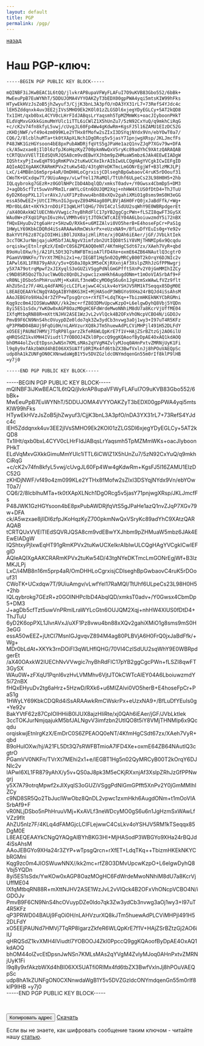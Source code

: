 ```yaml
---
layout: default
title: PGP
permalink: /pgp/
---
```


<a href="/contact/"><i class="icon fa fa-long-arrow-left"></i> назад</a>

# Наш PGP-ключ:

```html
-----BEGIN PGP PUBLIC KEY BLOCK-----

mQINBF3iJKwBEAC1L6tQQ/jlvkrAP8upaVFWyFLAFuI7O9uKVB83Gbo552/6bBk+
MwEeuPpB7EuWYNhT/5DDUJOMA4VYYOAKZyT3bEDX00gpPWA4yqi5mtsKIW99hFks
HTywEkHVzJsZoB5jhZwyuf3/CjjK3bnL3A3pfO/nDA3YX31rL7+73RefS4YJdc4c
lEH5Zddqnxk4uv3EE2jIVsSMHO9Ek2KOl01zZLGSDl6xjegYDyEGLCy+5AT2kQD8
Tx1IHt/qxb0bxL4CYV0cLHrFIdJABqsLrYaqsmh5TpMZMmWKs+oacJIyboonPHkT
ELdVqMxvGXkkGimuMmYUlc1iTTL6iCWlZ1X5hUnZu7/5zN92CxYuQ/q9mkhCiRqG
+c/cK2v74fn8kfyL5vwj/cUvgJL60Fp4Ww4gKdwRm+KgsFJ5l16ZAMU1EIzDC52G
zKHDjNWF/vf49o4zm099KLe2YTHx8fMofw2sZIxI3DSYqjNYdx9Vn/ebYOwT0a7/
CQ6/2/8lcblhuMTa+tk0tXApXLNch1DgORcg5v5jasY71pnjwgXRsp/JKLJmcfFs
P48JWK1GzHGYsoon4bE8pxPubAWDRjfqVtS5gJPaHe1azQ1nvZJqP7XGv79w+DFA
ck/A5wzxae8jIlDl6zfpJKoHqzKyZ700pkmNwQxVSryKc89adYhC9XAtzQARAQAB
tCRTQUxVVElTIEdSQVRJQSA8cm9vdEBwYXJhbm9pZHMuaW5mbz6JAk4EEwEIADgW
IQShtxyPjIxwEqHT91gRmKPVx2tuKwUCXeIkrAIbIwULCQgHAgYVCgkICwIEFgID
AQIeAQIXgAAKCRARmKPVx2tuKw54D/43tgNYeDKTmcLmGONrEgjWf+B3lzMKJLPj
LxC/i4MB8n16m5prp4aR/OmDHHLoCgrxisjCDlseghBpGwbaovC4ruK5rDOouf31
CWoTK+UCxdqw7T/9UiuAmgv/vLwfYel17RaMQl/TtUhf6ULpeCs23L98H0H5+2hb
IQLqybrokg7GEzR+z0GOlNHPcIbD4AbqlQD/xmksT0adv+/Y0Gwsx4CbmDp5+DM3
J+agDb5cfTzt5uwVnPRmILraWYLcGtn6OUJQM2Xqj+nhHW4XlUS0fDtD4+ThJTuU
6yD2K6opPXL1JlvrAVxJ/uXF1Pz8vwu4bn88xXQv2gahiXMiO1g8sms9mS0H3eGG
essA50wEEZ+jUtCI7MsnIGJgvqvZ894M4ag80PLBVjA6H0FrQ0jxJaBdFfk/+Wg+
MDr0bLdAt+XKYk3rnDOiFI3qWLHflQHG/70VI4CzlSdUU2sqWhY9E0WBRpdgerEt
/aX40OAxkW2lUEChNvVVwgic7nyBhRdFlC17pYB2ggCgcPWn+fLSZI8qwFT3GySX
WAu0W+zFXqU1PqnI6vzHvLVMMhv6VjtJTOkCWTcAIEY04A6LboiuwzmdY5i72nBX
fHQxEHyuDv2tg6aHrz+5HzwD/RXk6+u6MIZAlvi0VO5herB+E4hoseFpCr+PaS1g
1HWyLY69KbkCDQRd4iSsARAAwkRmCWskrPx+eUzxNA9+/BfLuDfYEuIs0g+Ye92v
BakYVtF62z87CpIOIHHiiB0lJUX8ajzHliRte/xj0QAh6iEAer/jGF/JVbLktIek
3ccTOKJurNmjqajukM5bfJALNgvV3imfzbn2UtIQO8t5iY8VMjTHNMIp6x9Qcqdu
orqiskwjEtnlrgKzX/EmDrC0S6ZPEAOQ0eNT/4KfmHgCSdt67zx/XAeh7VyR+qbd
B9oHulOXw/hj/A21FL5Dt3Q7sRWFBTmioA7lFD4Xe+oxmE64ZB64NAutlQ3cgtrO
PGamVV0NKFn/TVrXt7MEhi2x1+e/IEGBT1Hg5n02QyMRCyB00T2kOrqY6DJNIc2v
IAPwl6XL1FR879yAhX/y5v+QS0aJ8pk3M5eCKjRXxnjAf3XslpZRhJzGfPPNwgrj
y5X7A79otrqMpwf2xJIXyqlS3oGUZiVSggPdNlGmGPfft5XnPv2Y0jGmMMIhIZCy
c9ND8SR5Qo2TbJuclWwObz8QnDL2vpwc1zxmHkh6AugdONm+t1mOoVIASrbAf9+F
vR0NLjDSbo5nPhHruuVMj+KxAVLf3neWDcyMO0gS6u6n1JgHzmSxWAwLfVZz9flt
AhZU5nIz7F/4KLq4dFAMGjcLCIFLejwwC4CsLkv4oYSHJV5RM1kTSeqqx85DgM0E
L8EAEQEAAYkCNgQYAQgAIBYhBKG3HI+MjHASodP3WBGYo9XHa24rBQJd4iSsAhsM
AAoJEBGYo9XHa24r3ZYP+wTpsgQrcn+rXfET+LdqTKq++TbizmHKEkNKYCbRGMni
Kqg9zc0m4JIOSWuwNNX//kk2mc+rfZ8O3DMvUpcwKzpO+L6elgwDyhQ8Vbj5YQDn
8yi5ES1sSdx/YwKOw0xAGP8OazMOgHC6FdWrdeMwoNNhiM8dU7a8KcrVjUffME04
IXfqMtbqRN88R+mXttNJHV2ASE1WzJvL2vVlQck4B2OFxVhONcpVCBO4N/iGDOJv
PmvB9F6CN9NnS4hcOVuypDZe0ldo7qk3Zw3ydCb3nvwg3aOj1wy3+I97uT4R5KFz
qP3PRWD04BAUj9FqOi0H/nLAHVzurXQ8kJTm5huewAdPLCViMHPjl491H52DLFdY
xO5EEjPAUNd7HMVj7TqRP8lgarzZkfeR6WLQpKrE7f1V+HAjZSrBZtzGj2AO6ilU
qHRQSdZ1kvXMH4IViudtl7YOBOOJ4Zkl0PpccQ9ggKQAoofByDpAE4OxAQ1kdAOQ
bhOM44olZvcEtDpsnJwNSn7KMLsMAs2qYVgM4ZvlyMJoq0AHnPxtvZMRNjUyK1Fi
l9q8y9xfAkzbWXd4hBI06XX5UATfi0RIMx4fd6tbZX3BwfVxlnJj8hPOuVAEQpSc
udp8hA1kZUNFgON0CXNnwdaWgB1Y5v5DVZGzldcONYmdqenGn55m0rIf8klP9lHB
=y7j0

-----END PGP PUBLIC KEY BLOCK-----
```
<div id="code">
-----BEGIN PGP PUBLIC KEY BLOCK-----
<br>
mQINBF3iJKwBEAC1L6tQQ/jlvkrAP8upaVFWyFLAFuI7O9uKVB83Gbo552/6bBk+
MwEeuPpB7EuWYNhT/5DDUJOMA4VYYOAKZyT3bEDX00gpPWA4yqi5mtsKIW99hFks
HTywEkHVzJsZoB5jhZwyuf3/CjjK3bnL3A3pfO/nDA3YX31rL7+73RefS4YJdc4c
lEH5Zddqnxk4uv3EE2jIVsSMHO9Ek2KOl01zZLGSDl6xjegYDyEGLCy+5AT2kQD8
Tx1IHt/qxb0bxL4CYV0cLHrFIdJABqsLrYaqsmh5TpMZMmWKs+oacJIyboonPHkT
ELdVqMxvGXkkGimuMmYUlc1iTTL6iCWlZ1X5hUnZu7/5zN92CxYuQ/q9mkhCiRqG
+c/cK2v74fn8kfyL5vwj/cUvgJL60Fp4Ww4gKdwRm+KgsFJ5l16ZAMU1EIzDC52G
zKHDjNWF/vf49o4zm099KLe2YTHx8fMofw2sZIxI3DSYqjNYdx9Vn/ebYOwT0a7/
CQ6/2/8lcblhuMTa+tk0tXApXLNch1DgORcg5v5jasY71pnjwgXRsp/JKLJmcfFs
P48JWK1GzHGYsoon4bE8pxPubAWDRjfqVtS5gJPaHe1azQ1nvZJqP7XGv79w+DFA
ck/A5wzxae8jIlDl6zfpJKoHqzKyZ700pkmNwQxVSryKc89adYhC9XAtzQARAQAB
tCRTQUxVVElTIEdSQVRJQSA8cm9vdEBwYXJhbm9pZHMuaW5mbz6JAk4EEwEIADgW
IQShtxyPjIxwEqHT91gRmKPVx2tuKwUCXeIkrAIbIwULCQgHAgYVCgkICwIEFgID
AQIeAQIXgAAKCRARmKPVx2tuKw54D/43tgNYeDKTmcLmGONrEgjWf+B3lzMKJLPj
LxC/i4MB8n16m5prp4aR/OmDHHLoCgrxisjCDlseghBpGwbaovC4ruK5rDOouf31
CWoTK+UCxdqw7T/9UiuAmgv/vLwfYel17RaMQl/TtUhf6ULpeCs23L98H0H5+2hb
IQLqybrokg7GEzR+z0GOlNHPcIbD4AbqlQD/xmksT0adv+/Y0Gwsx4CbmDp5+DM3
J+agDb5cfTzt5uwVnPRmILraWYLcGtn6OUJQM2Xqj+nhHW4XlUS0fDtD4+ThJTuU
6yD2K6opPXL1JlvrAVxJ/uXF1Pz8vwu4bn88xXQv2gahiXMiO1g8sms9mS0H3eGG
essA50wEEZ+jUtCI7MsnIGJgvqvZ894M4ag80PLBVjA6H0FrQ0jxJaBdFfk/+Wg+
MDr0bLdAt+XKYk3rnDOiFI3qWLHflQHG/70VI4CzlSdUU2sqWhY9E0WBRpdgerEt
/aX40OAxkW2lUEChNvVVwgic7nyBhRdFlC17pYB2ggCgcPWn+fLSZI8qwFT3GySX
WAu0W+zFXqU1PqnI6vzHvLVMMhv6VjtJTOkCWTcAIEY04A6LboiuwzmdY5i72nBX
fHQxEHyuDv2tg6aHrz+5HzwD/RXk6+u6MIZAlvi0VO5herB+E4hoseFpCr+PaS1g
1HWyLY69KbkCDQRd4iSsARAAwkRmCWskrPx+eUzxNA9+/BfLuDfYEuIs0g+Ye92v
BakYVtF62z87CpIOIHHiiB0lJUX8ajzHliRte/xj0QAh6iEAer/jGF/JVbLktIek
3ccTOKJurNmjqajukM5bfJALNgvV3imfzbn2UtIQO8t5iY8VMjTHNMIp6x9Qcqdu
orqiskwjEtnlrgKzX/EmDrC0S6ZPEAOQ0eNT/4KfmHgCSdt67zx/XAeh7VyR+qbd
B9oHulOXw/hj/A21FL5Dt3Q7sRWFBTmioA7lFD4Xe+oxmE64ZB64NAutlQ3cgtrO
PGamVV0NKFn/TVrXt7MEhi2x1+e/IEGBT1Hg5n02QyMRCyB00T2kOrqY6DJNIc2v
IAPwl6XL1FR879yAhX/y5v+QS0aJ8pk3M5eCKjRXxnjAf3XslpZRhJzGfPPNwgrj
y5X7A79otrqMpwf2xJIXyqlS3oGUZiVSggPdNlGmGPfft5XnPv2Y0jGmMMIhIZCy
c9ND8SR5Qo2TbJuclWwObz8QnDL2vpwc1zxmHkh6AugdONm+t1mOoVIASrbAf9+F
vR0NLjDSbo5nPhHruuVMj+KxAVLf3neWDcyMO0gS6u6n1JgHzmSxWAwLfVZz9flt
AhZU5nIz7F/4KLq4dFAMGjcLCIFLejwwC4CsLkv4oYSHJV5RM1kTSeqqx85DgM0E
L8EAEQEAAYkCNgQYAQgAIBYhBKG3HI+MjHASodP3WBGYo9XHa24rBQJd4iSsAhsM
AAoJEBGYo9XHa24r3ZYP+wTpsgQrcn+rXfET+LdqTKq++TbizmHKEkNKYCbRGMni
Kqg9zc0m4JIOSWuwNNX//kk2mc+rfZ8O3DMvUpcwKzpO+L6elgwDyhQ8Vbj5YQDn
8yi5ES1sSdx/YwKOw0xAGP8OazMOgHC6FdWrdeMwoNNhiM8dU7a8KcrVjUffME04
IXfqMtbqRN88R+mXttNJHV2ASE1WzJvL2vVlQck4B2OFxVhONcpVCBO4N/iGDOJv
PmvB9F6CN9NnS4hcOVuypDZe0ldo7qk3Zw3ydCb3nvwg3aOj1wy3+I97uT4R5KFz
qP3PRWD04BAUj9FqOi0H/nLAHVzurXQ8kJTm5huewAdPLCViMHPjl491H52DLFdY
xO5EEjPAUNd7HMVj7TqRP8lgarzZkfeR6WLQpKrE7f1V+HAjZSrBZtzGj2AO6ilU
qHRQSdZ1kvXMH4IViudtl7YOBOOJ4Zkl0PpccQ9ggKQAoofByDpAE4OxAQ1kdAOQ
bhOM44olZvcEtDpsnJwNSn7KMLsMAs2qYVgM4ZvlyMJoq0AHnPxtvZMRNjUyK1Fi
l9q8y9xfAkzbWXd4hBI06XX5UATfi0RIMx4fd6tbZX3BwfVxlnJj8hPOuVAEQpSc
udp8hA1kZUNFgON0CXNnwdaWgB1Y5v5DVZGzldcONYmdqenGn55m0rIf8klP9lHB
=y7j0
<br>
-----END PGP PUBLIC KEY BLOCK-----
</div>
<p class="buttons">
<br>
</p>
<button class="glo" id="copy">Копировать адрес</button>
<a href="/downloads/A1B71C8F8C8C7012A1D3F7581198A3D5C76B6E2B.asc" class="glo_a">Скачать</a>

Если вы не знаете, как шифровать сообщение таким ключом - читайте нашу [статью](/what-is-gpg-pgp-encryption).
